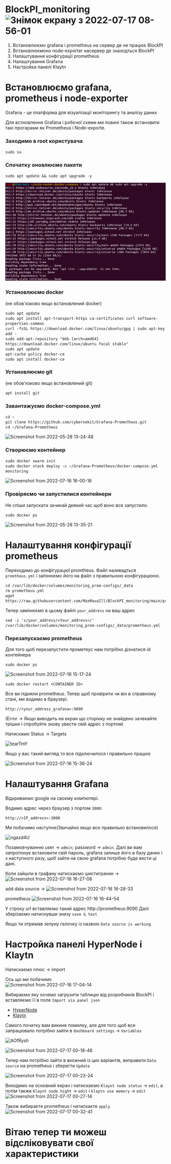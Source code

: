 # BlockPI_monitoring ![Знімок екрану з 2022-07-17 08-56-01](https://user-images.githubusercontent.com/102728347/179386027-b97e9095-fa40-4540-8c22-c32c41f165e8.png)

1. Встановлюємо grafana і prometheus на сервер де не працює BlockPI
2. Встановлюємоно node-exporter насервер де знаходться BlockPI
3. Налаштування конфігурації prometheus
4. Налаштування Grafana
5. Настройка панелі Klaytn



# Встановлюємо grafana, prometheus i node-exporter

Grafana - це платформа для візуалізації моніторингу та аналізу даних

Для встновлення Grafana і робочої схеми ми повині також встановити такі прогарами як Prometheus і Node-exporte. 

### Заходимо в root користувача
```
sudo su

```

### Спочатку оновлюємо пакети
```
sudo apt update && sudo apt upgrade -y

```
![Image text](https://github.com/cybernekit/RouterSetupGuide/blob/main/img/Screenshot%20from%202022-05-17%2016-49-11.png)
### Установлюємо docker
(не обов'язково якщо встановлений docker)
```
sudo apt update
sudo apt install apt-transport-https ca-certificates curl software-properties-common
curl -fsSL https://download.docker.com/linux/ubuntu/gpg | sudo apt-key add -
sudo add-apt-repository "deb [arch=amd64] https://download.docker.com/linux/ubuntu focal stable"
sudo apt update
apt-cache policy docker-ce
sudo apt install docker-ce

```
### Установлюємо git
(не обов'язково якщо встановлений git)
```
apt install git

```

### Завантажуємо docker-compose.yml
```
cd ~
git clone https://github.com/cybernekit/Grafana-Prometheus.git
cd ~/Grafana-Prometheus

```
![Screenshot from 2022-05-28 13-24-48](https://user-images.githubusercontent.com/59205554/170821373-17d41ca2-0a57-4721-a64d-1dce8ee9f8a3.png)

### Створюємо контейнер
```
sudo docker swarm init
sudo docker stack deploy -c ~/Grafana-Prometheus/docker-compose.yml monitoring

```

![Screenshot from 2022-07-16 16-00-16](https://user-images.githubusercontent.com/102728347/179355943-5608a86a-2b56-4a56-b2f7-b31afaabc575.png)


### Провіряємо чи запустилися контейнери
Не спіши запускати зачикай деякий час щоб воно все запустило.

```
sudo docker ps

```

![Screenshot from 2022-05-28 13-35-21](https://user-images.githubusercontent.com/59205554/170821748-022e38d8-d824-465a-8979-334cff2ca31f.png)


# Налаштування конфігурації prometheus
Переходимо до конфігурацюї promtheus. Файл називадться `promtheus.yml` і запінюємо його на файл з правильною конфігурацюєю.
```
cd /var/lib/docker/volumes/monitoring_prom-configs/_data
rm prometheus.yml
wget https://raw.githubusercontent.com/MaxMavaIll/BlockPI_monitoring/main/prometheus.yml

```

Тепер замінюємо в цьому файлі `your_address` на ваш адрес
```
sed -i 's/your_address/<Your_address>/' /var/lib/docker/volumes/monitoring_prom-configs/_data/prometheus.yml
```
### Перезапускаємо prometheus
Для того щоб перезапустити прометеус нам потрібно дізнатися id контейнера
```
sudo docker ps

```
![Screenshot from 2022-07-16 15-17-24](https://user-images.githubusercontent.com/102728347/179354582-efc6efda-bd83-4a37-93c6-0f3a2b43e6e8.png)

```
sudo docker restart <CONTAINER ID>
```
Все ви підняли prometheus. 
Тепер щоб провірити чи він в справному стані, ми водимо в браузері.
```
http://<your_address_grafana>:9090
```
(Error -> Якщо виводить на екран що сторінку не знайдено зачекайте трішки і спробуйте знову увести свій адрес з портом)

Натискамо Status -> Targets

![tearTmY](https://user-images.githubusercontent.com/102728347/179355096-409b3161-6675-43d9-b543-80b9ecafb370.jpeg)

Якщо у вас такий вигляд то все підключилося і правильно працює 

![Screenshot from 2022-07-16 15-36-24](https://user-images.githubusercontent.com/102728347/179355199-eed91018-6d6c-49bc-a3e3-463b04f64932.png)

# Налаштування Grafana

Відкриваємо google на своєму компютері. 

Водимо адрес через браузер з портом `3000`:
```
http://<IP_address>:3000
```
Ми побачимо наступне(Звичайно якщо все правильно встановилося)

![ngazd4U](https://user-images.githubusercontent.com/102728347/179351515-3004bcf9-edff-4445-8658-416eadf7e41d.jpeg)

Позамовчуванню user -> `admin`; password -> `admin`.
Далі ви вам запропонує встановити свій пароль, grafana запише його в базу даних і з наступного разу, щоб зайти на свою grafana потрібно буде вести ці дані.

Коли зайшли в графану натискаємо шистиграник -> ![Screenshot from 2022-07-16 16-27-06](https://user-images.githubusercontent.com/102728347/179356902-73f0009d-36bd-49f7-b012-3516869bebdd.png) 

add data source -> ![Screenshot from 2022-07-16 16-28-33](https://user-images.githubusercontent.com/102728347/179356942-de8fa026-0365-43a6-9a3f-6d52c37d9450.png)

prometheus
![Screenshot from 2022-07-16 16-44-54](https://user-images.githubusercontent.com/102728347/179357543-57fea3cc-e144-47c3-878a-d5f11790accf.png)

У строку url вставляємо такий адрес http://prometheus:9090
Далі зберізаємо натиснувши знизу `save & test`

Якщо ти отримав зелуну галочку із назвою
`Data source is working`

# Настройка панелі HyperNode і Klaytn

Натискаємо плюс -> import

Ось що ми побачимо  
![Screenshot from 2022-07-16 17-04-14](https://user-images.githubusercontent.com/102728347/179358209-ecd023cf-1ca3-47f9-82b5-5c20b5ceb039.png)

Вибираємо яку хочемо загрузити таблицю від розробників BlockPI
і вставляємо її в поле `Import via panel json`

* [HyperNode](https://github.com/MaxMavaIll/BlockPI_monitoring/blob/main/HyperNode.json)
* [Klaytn](https://github.com/MaxMavaIll/BlockPI_monitoring/blob/main/Klaytn.json)

Самого початку вам викине помилку, але для того щоб все запрацювало потрібно зайти в `dashboard settings` -> `Variables`

![AOfRysh](https://user-images.githubusercontent.com/102728347/179372068-436382f2-18b6-457d-be8a-7d39afc12751.jpeg)

![Screenshot from 2022-07-17 00-18-46](https://user-images.githubusercontent.com/102728347/179372230-96412459-f16d-4c85-bd81-8710e044e1c5.png)

Тепер нам потрібно зайти в вкожний із цих варіантів, виправити `Data source` на prometheus і зберегти `Update`

![Screenshot from 2022-07-17 00-23-24](https://user-images.githubusercontent.com/102728347/179372346-c3cde8c1-49b6-45d0-ac90-1a5e42a37f67.png)

Виходимо на основний екран і натискаємо `Klaynt node status` -> `edit`, а потім также `Klaynt node hight` -> `edit` і `klaytn use memory` -> `edit`
![Screenshot from 2022-07-17 00-27-14](https://user-images.githubusercontent.com/102728347/179372502-fec90a30-9cb4-4242-9016-0ff83a739dba.png)

Також вибираєте prometheus і натискаєте `apply`
![Screenshot from 2022-07-17 00-32-41](https://user-images.githubusercontent.com/102728347/179372586-52b32e64-d397-4d31-8328-9d34fa1d3960.png)


# Вітаю тепер ти можеш відсліковувати свої характеристики


